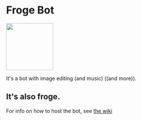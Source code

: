 # Froge Bot
<img src="https://github.com/barnabwhy/frogeBot/blob/master/assets/icon.png?raw=true" width="128" />

It's a bot with image editing (and music) ((and more)).

**It's also froge.**
----
For info on how to host the bot, see [the wiki](https://github.com/barnabwhy/frogeBot/wiki)

